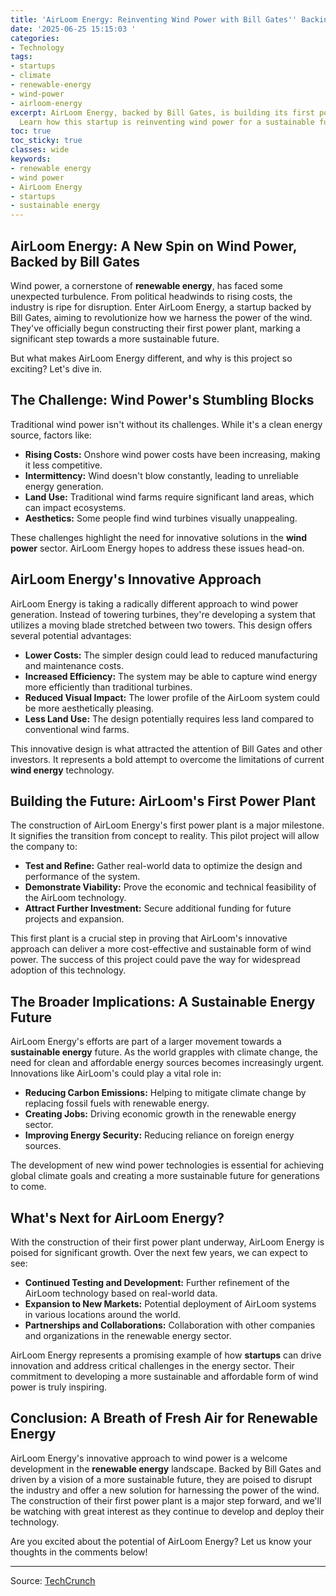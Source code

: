```yaml
---
title: 'AirLoom Energy: Reinventing Wind Power with Bill Gates'' Backing'
date: '2025-06-25 15:15:03 '
categories:
- Technology
tags:
- startups
- climate
- renewable-energy
- wind-power
- airloom-energy
excerpt: AirLoom Energy, backed by Bill Gates, is building its first power plant.
  Learn how this startup is reinventing wind power for a sustainable future.
toc: true
toc_sticky: true
classes: wide
keywords:
- renewable energy
- wind power
- AirLoom Energy
- startups
- sustainable energy
---
```


## AirLoom Energy: A New Spin on Wind Power, Backed by Bill Gates

Wind power, a cornerstone of **renewable energy**, has faced some unexpected turbulence. From political headwinds to rising costs, the industry is ripe for disruption. Enter AirLoom Energy, a startup backed by Bill Gates, aiming to revolutionize how we harness the power of the wind. They've officially begun constructing their first power plant, marking a significant step towards a more sustainable future.

But what makes AirLoom Energy different, and why is this project so exciting? Let's dive in.

## The Challenge: Wind Power's Stumbling Blocks

Traditional wind power isn't without its challenges. While it's a clean energy source, factors like:

*   **Rising Costs:** Onshore wind power costs have been increasing, making it less competitive. 
*   **Intermittency:** Wind doesn't blow constantly, leading to unreliable energy generation.
*   **Land Use:** Traditional wind farms require significant land areas, which can impact ecosystems.
*   **Aesthetics:** Some people find wind turbines visually unappealing.

These challenges highlight the need for innovative solutions in the **wind power** sector. AirLoom Energy hopes to address these issues head-on.

## AirLoom Energy's Innovative Approach

AirLoom Energy is taking a radically different approach to wind power generation. Instead of towering turbines, they're developing a system that utilizes a moving blade stretched between two towers. This design offers several potential advantages:

*   **Lower Costs:** The simpler design could lead to reduced manufacturing and maintenance costs.
*   **Increased Efficiency:** The system may be able to capture wind energy more efficiently than traditional turbines.
*   **Reduced Visual Impact:** The lower profile of the AirLoom system could be more aesthetically pleasing.
*   **Less Land Use:** The design potentially requires less land compared to conventional wind farms.

This innovative design is what attracted the attention of Bill Gates and other investors. It represents a bold attempt to overcome the limitations of current **wind energy** technology.

## Building the Future: AirLoom's First Power Plant

The construction of AirLoom Energy's first power plant is a major milestone. It signifies the transition from concept to reality. This pilot project will allow the company to:

*   **Test and Refine:** Gather real-world data to optimize the design and performance of the system.
*   **Demonstrate Viability:** Prove the economic and technical feasibility of the AirLoom technology.
*   **Attract Further Investment:** Secure additional funding for future projects and expansion.

This first plant is a crucial step in proving that AirLoom's innovative approach can deliver a more cost-effective and sustainable form of wind power. The success of this project could pave the way for widespread adoption of this technology.

## The Broader Implications: A Sustainable Energy Future

AirLoom Energy's efforts are part of a larger movement towards a **sustainable energy** future. As the world grapples with climate change, the need for clean and affordable energy sources becomes increasingly urgent. Innovations like AirLoom's could play a vital role in:

*   **Reducing Carbon Emissions:** Helping to mitigate climate change by replacing fossil fuels with renewable energy.
*   **Creating Jobs:** Driving economic growth in the renewable energy sector.
*   **Improving Energy Security:** Reducing reliance on foreign energy sources.

The development of new wind power technologies is essential for achieving global climate goals and creating a more sustainable future for generations to come. 

## What's Next for AirLoom Energy?

With the construction of their first power plant underway, AirLoom Energy is poised for significant growth. Over the next few years, we can expect to see:

*   **Continued Testing and Development:** Further refinement of the AirLoom technology based on real-world data.
*   **Expansion to New Markets:** Potential deployment of AirLoom systems in various locations around the world.
*   **Partnerships and Collaborations:** Collaboration with other companies and organizations in the renewable energy sector.

AirLoom Energy represents a promising example of how **startups** can drive innovation and address critical challenges in the energy sector. Their commitment to developing a more sustainable and affordable form of wind power is truly inspiring.

## Conclusion: A Breath of Fresh Air for Renewable Energy

AirLoom Energy's innovative approach to wind power is a welcome development in the **renewable energy** landscape. Backed by Bill Gates and driven by a vision of a more sustainable future, they are poised to disrupt the industry and offer a new solution for harnessing the power of the wind. The construction of their first power plant is a major step forward, and we'll be watching with great interest as they continue to develop and deploy their technology.

Are you excited about the potential of AirLoom Energy? Let us know your thoughts in the comments below!

---

Source: [TechCrunch](https://techcrunch.com/2025/06/25/bill-gates-backed-airloom-begins-building-its-first-power-plant/)